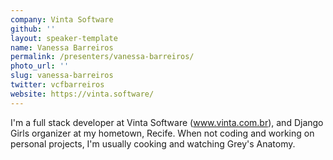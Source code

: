 ```yaml
---
company: Vinta Software
github: ''
layout: speaker-template
name: Vanessa Barreiros
permalink: /presenters/vanessa-barreiros/
photo_url: ''
slug: vanessa-barreiros
twitter: vcfbarreiros
website: https://vinta.software/
---
```


I'm a full stack developer at Vinta Software (www.vinta.com.br), and Django Girls organizer at my hometown, Recife. When not coding and working on personal projects, I'm usually cooking and watching Grey's Anatomy.
